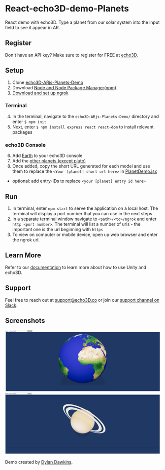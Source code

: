# React-echo3D-demo-Planets
React demo with echo3D.  Type a planet from our solar system into the input field to see it appear in AR.

## Register
Don't have an API key? Make sure to register for FREE at [echo3D](https://www.echo3D.co/).

## Setup
1. Clone [echo3D-ARjs-Planets-Demo](https://github.com/dylandawk/echo3D-ARjs-Planets-Demo/)
2. Download [Node and Node Package Manager(npm)](https://nodejs.org/en/)
3. [Download and set up ngrok](https://ngrok.com/download)

### Terminal
4. In the terminal, navigate to the ```echo3D-ARjs-Planets-Demo/``` directory and enter ```$ npm init```
5. Next, enter ```$ npm install express react react-dom``` to install relevant packages

### echo3D Console
6. Add [Earth](https://poly.google.com/view/0nEWYSdUqRq) to your echo3D console
7. Add the [other planets (except pluto)](https://poly.google.com/user/6NjDF67XHu0)
8. Once added, copy the short URL generated for each model and use them to replace the ```<Your [planet] short url here>``` in [PlanetDemo.jsx](./app/components/PlanetDemo.jsx)
  * optional: add entry-IDs to replace ```<your [planet] entry id here>```

## Run
1. In terminal, enter ```npm start``` to serve the application on a local host. The terminal will display a port number that you can use in the next steps
2. In a separate terminal window navigate to ```<path>/<to>/ngrok``` and enter ```http <port number>```. The terminal will list a number of urls - the important one is the url beginning with  ```https```
3. To view on computer or mobile device, open up web browser and enter the ngrok url.


## Learn More
Refer to our [documentation](https://docs.echo3D.co/unity/) to learn more about how to use Unity and echo3D.

## Support
Feel free to reach out at [support@echo3D.co](support@echo3D.co) or join our [support channel on Slack](https://go.echo3D.co/join).

## Screenshots
![Demo Earth](./images/earth.png)
![Demo Saturn](./images/saturn.png)

Demo created by [Dylan Dawkins](https://github.com/dylandawk/).

